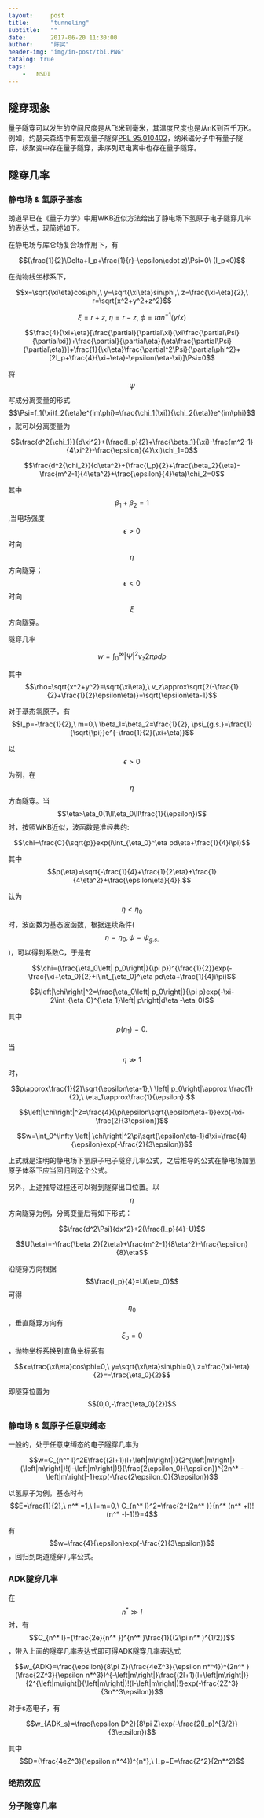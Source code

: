 ```yaml
---
layout:     post
title:      "tunneling"
subtitle:   ""
date:       2017-06-20 11:30:00
author:     "陈实"
header-img: "img/in-post/tbi.PNG"
catalog: true
tags:
    -   NSDI
---
```


## 隧穿现象
量子隧穿可以发生的空间尺度是从飞米到毫米，其温度尺度也是从nK到百千万K。例如，约瑟夫森结中有宏观量子隧穿[PRL 95,010402](https://journals.aps.org/prl/abstract/10.1103/PhysRevLett.95.010402)，纳米磁分子中有量子隧穿，核聚变中存在量子隧穿，非序列双电离中也存在量子隧穿。

## 隧穿几率

### 静电场 & 氢原子基态
朗道早已在《量子力学》中用WKB近似方法给出了静电场下氢原子电子隧穿几率的表达式，现简述如下。

在静电场与库仑场复合场作用下，有

$$(\frac{1}{2}\Delta+I_p+\frac{1}{r}-\epsilon\cdot z)\Psi=0\ (I_p<0)$$

在抛物线坐标系下，

$$x=\sqrt{\xi\eta}cos\phi,\ y=\sqrt{\xi\eta}sin\phi,\ z=\frac{\xi-\eta}{2},\ r=\sqrt{x^2+y^2+z^2}$$

$$\xi=r+z,\ \eta=r-z,\ \phi=tan^{-1}(y/x)$$

$$\frac{4}{\xi+\eta}[\frac{\partial}{\partial\xi}(\xi\frac{\partial\Psi}{\partial\xi})+\frac{\partial}{\partial\eta}(\eta\frac{\partial\Psi}{\partial\eta})]+\frac{1}{\xi\eta}\frac{\partial^2\Psi}{\partial\phi^2}+[2I_p+\frac{4}{\xi+\eta}-\epsilon(\eta-\xi)]\Psi=0$$

将$$\Psi$$写成分离变量的形式$$\Psi=f_1(\xi)f_2(\eta)e^{im\phi}=\frac{\chi_1(\xi)}{\chi_2(\eta)}e^{im\phi}$$，就可以分离变量为

$$\frac{d^2{\chi_1}}{d\xi^2}+(\frac{I_p}{2}+\frac{\beta_1}{\xi}-\frac{m^2-1}{4\xi^2}-\frac{\epsilon}{4}\xi)\chi_1=0$$

$$\frac{d^2{\chi_2}}{d\eta^2}+(\frac{I_p}{2}+\frac{\beta_2}{\eta}-\frac{m^2-1}{4\eta^2}+\frac{\epsilon}{4}\eta)\chi_2=0$$

其中$$\beta_1+\beta_2=1$$,当电场强度$$\epsilon>0$$时向$$\eta$$方向隧穿；$$\epsilon<0$$时向$$\xi$$方向隧穿。

隧穿几率

$$w=\int_0^\infty \left|\Psi\right|^2v_z2\pi\rho d\rho$$

其中$$\rho=\sqrt{x^2+y^2}=\sqrt{\xi\eta},\ v_z\approx\sqrt{2(-\frac{1}{2}+\frac{1}{2}\epsilon\eta)}=\sqrt{\epsilon\eta-1}$$

对于基态氢原子，有$$I_p=-\frac{1}{2},\ m=0,\ \beta_1=\beta_2=\frac{1}{2}, \psi_{g.s.}=\frac{1}{\sqrt{\pi}}e^{-\frac{1}{2}(\xi+\eta)}$$

以$$\epsilon>0$$为例，在$$\eta$$方向隧穿。当$$\eta>\eta_0(1\ll\eta_0\ll\frac{1}{\epsilon})$$时，按照WKB近似，波函数是准经典的:

$$\chi=\frac{C}{\sqrt{p}}exp(i\int_{\eta_0}^\eta pd\eta+\frac{1}{4}i\pi)$$

其中$$p(\eta)=\sqrt{-\frac{1}{4}+\frac{1}{2\eta}+\frac{1}{4\eta^2}+\frac{\epsilon\eta}{4}}.$$

认为$$\eta<\eta_0$$时，波函数为基态波函数，根据连续条件($$\eta=\eta_0,\psi=\psi_{g.s.}$$)，可以得到系数C，于是有

$$\chi=(\frac{\eta_0\left| p_0\right|}{\pi p})^{\frac{1}{2}}exp(-\frac{\xi+\eta_0}{2}+i\int_{\eta_0}^\eta pd\eta+\frac{1}{4}i\pi)$$

$$\left|\chi\right|^2=\frac{\eta_0\left| p_0\right|}{\pi p}exp(-\xi-2\int_{\eta_0}^{\eta_1}\left| p\right|d\eta -\eta_0)$$

其中$$p(\eta_1)=0.$$

当$$\eta\gg 1$$时，

$$p\approx\frac{1}{2}\sqrt{\epsilon\eta-1},\ \left| p_0\right|\approx \frac{1}{2},\ \eta_1\approx\frac{1}{\epsilon}.$$

$$\left|\chi\right|^2=\frac{4}{\pi\epsilon\sqrt{\epsilon\eta-1}}exp(-\xi-\frac{2}{3\epsilon})$$

$$w=\int_0^\infty \left| \chi\right|^2\pi\sqrt{\epsilon\eta-1}d\xi=\frac{4}{\epsilon}exp(-\frac{2}{3\epsilon})$$

上式就是注明的静电场下氢原子电子隧穿几率公式，之后推导的公式在静电场加氢原子体系下应当回归到这个公式。

另外，上述推导过程还可以得到隧穿出口位置。以$$\eta$$方向隧穿为例，分离变量后有如下形式：

$$\frac{d^2\Psi}{dx^2}+2(\frac{I_p}{4}-U)$$

$$U(\eta)=-\frac{\beta_2}{2\eta}+\frac{m^2-1}{8\eta^2}-\frac{\epsilon}{8}\eta$$

沿隧穿方向根据$$\frac{I_p}{4}=U(\eta_0)$$可得$$\eta_0$$，垂直隧穿方向有$$\xi_0=0$$，抛物坐标系换到直角坐标系有

$$x=\frac{\xi\eta}cos\phi=0,\ y=\sqrt{\xi\eta}sin\phi=0,\ z=\frac{\xi-\eta}{2}=-\frac{\eta_0}{2}$$

即隧穿位置为$$(0,0,-\frac{\eta_0}{2})$$

### 静电场 & 氢原子任意束缚态
一般的，处于任意束缚态的电子隧穿几率为

$$w=C_{n^* l}^2E\frac{(2l+1)(l+\left|m\right|)}{2^{\left|m\right|}(\left|m\right|)!(l-\left|m\right|)!}(\frac{2\epsilon_0}{\epsilon})^{2n^* -\left|m\right|-1}exp(-\frac{2\epsilon_0}{3\epsilon})$$

以氢原子为例，基态时有$$E=\frac{1}{2},\ n^* =1,\ l=m=0,\ C_{n^* l}^2=\frac{2^{2n^* }}{n^* (n^* +l)!(n^* -l-1)!}=4$$

有$$w=\frac{4}{\epsilon}exp(-\frac{2}{3\epsilon})$$，回归到朗道隧穿几率公式。

### ADK隧穿几率
在$$n^* \gg l$$时，有$$C_{n^* l}=(\frac{2e}{n^* })^{n^* }\frac{1}{(2\pi n^* )^{1/2}}$$，带入上面的隧穿几率表达式即可得ADK隧穿几率表达式

$$w_{ADK}=\frac{\epsilon}{8\pi Z}(\frac{4eZ^3}{\epsilon n*^4})^{2n^* }(\frac{2Z^3}{\epsilon n*^3})^{-\left|m\right|}\frac{(2l+1)(l+\left|m\right|)}{2^{\left|m\right|}(\left|m\right|)!(l-\left|m\right|)!}exp(-\frac{2Z^3}{3n*^3\epsilon})$$

对于s态电子，有

$$w_{ADK_s}=\frac{\epsilon D^2}{8\pi Z}exp(-\frac{2(I_p)^{3/2}}{3\epsilon})$$

其中$$D=(\frac{4eZ^3}{\epsilon n*^4})^{n*},\ I_p=E=\frac{Z^2}{2n*^2}$$
### 绝热效应


### 分子隧穿几率
